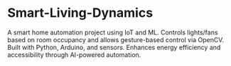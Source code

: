 # Smart-Living-Dynamics
A smart home automation project using IoT and ML. Controls lights/fans based on room occupancy and allows gesture-based control via OpenCV. Built with Python, Arduino, and sensors. Enhances energy efficiency and accessibility through AI-powered automation.

